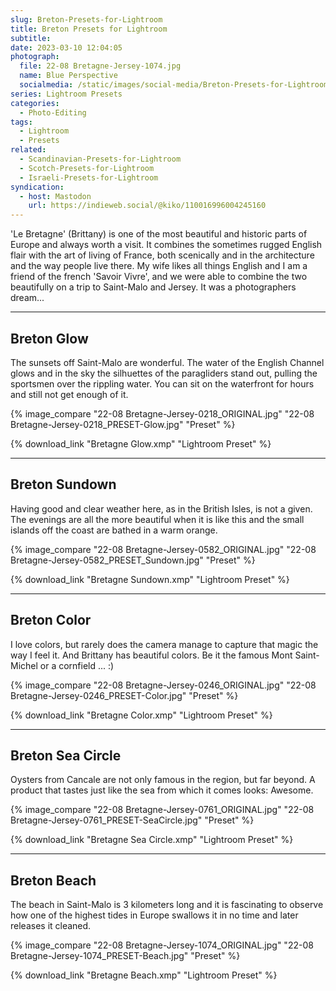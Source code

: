 ```yaml
---
slug: Breton-Presets-for-Lightroom
title: Breton Presets for Lightroom
subtitle:
date: 2023-03-10 12:04:05
photograph:
  file: 22-08 Bretagne-Jersey-1074.jpg
  name: Blue Perspective
  socialmedia: /static/images/social-media/Breton-Presets-for-Lightroom.png
series: Lightroom Presets
categories:
  - Photo-Editing
tags:
  - Lightroom
  - Presets
related:
  - Scandinavian-Presets-for-Lightroom
  - Scotch-Presets-for-Lightroom
  - Israeli-Presets-for-Lightroom
syndication:
  - host: Mastodon
    url: https://indieweb.social/@kiko/110016996004245160
---
```


'Le Bretagne' (Brittany) is one of the most beautiful and historic parts of Europe and always worth a visit. It combines the sometimes rugged English flair with the art of living of France, both scenically and in the architecture and the way people live there. My wife likes all things English and I am a friend of the french 'Savoir Vivre', and we were able to combine the two beautifully on a trip to Saint-Malo and Jersey. It was a photographers dream...

<!-- more -->

--- 

## Breton Glow

The sunsets off Saint-Malo are wonderful. The water of the English Channel glows and in the sky the silhuettes of the paragliders stand out, pulling the sportsmen over the rippling water. You can sit on the waterfront for hours and still not get enough of it.

{% image_compare
  "22-08 Bretagne-Jersey-0218_ORIGINAL.jpg"
  "22-08 Bretagne-Jersey-0218_PRESET-Glow.jpg"
  "Preset"
%}

{% download_link "Bretagne Glow.xmp" "Lightroom Preset" %}

---

## Breton Sundown

Having good and clear weather here, as in the British Isles, is not a given. The evenings are all the more beautiful when it is like this and the small islands off the coast are bathed in a warm orange.

{% image_compare
  "22-08 Bretagne-Jersey-0582_ORIGINAL.jpg"
  "22-08 Bretagne-Jersey-0582_PRESET_Sundown.jpg"
  "Preset"
%}

{% download_link "Bretagne Sundown.xmp" "Lightroom Preset" %}

---

## Breton Color

I love colors, but rarely does the camera manage to capture that magic the way I feel it. And Brittany has beautiful colors. Be it the famous Mont Saint-Michel or a cornfield ... :)

{% image_compare
  "22-08 Bretagne-Jersey-0246_ORIGINAL.jpg"
  "22-08 Bretagne-Jersey-0246_PRESET-Color.jpg"
  "Preset"
%}

{% download_link "Bretagne Color.xmp" "Lightroom Preset" %}

---

## Breton Sea Circle

Oysters from Cancale are not only famous in the region, but far beyond. A product that tastes just like the sea from which it comes looks: Awesome.

{% image_compare
  "22-08 Bretagne-Jersey-0761_ORIGINAL.jpg"
  "22-08 Bretagne-Jersey-0761_PRESET-SeaCircle.jpg"
  "Preset"
%}

{% download_link "Bretagne Sea Circle.xmp" "Lightroom Preset" %}

---

## Breton Beach

The beach in Saint-Malo is 3 kilometers long and it is fascinating to observe how one of the highest tides in Europe swallows it in no time and later releases it cleaned.

{% image_compare
  "22-08 Bretagne-Jersey-1074_ORIGINAL.jpg"
  "22-08 Bretagne-Jersey-1074_PRESET-Beach.jpg"
  "Preset"
%}

{% download_link "Bretagne Beach.xmp" "Lightroom Preset" %}
